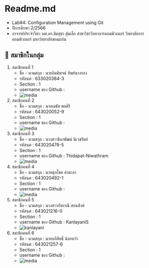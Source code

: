 # Readme.md

- Lab#4: Configuration Management using Git
- ปีการศึกษา 2/2566
- อาจารย์ประจำวิชา: ผศ.ดร.ชิตสุธา สุ่มเล็ก สาขาวิชาวิทยาการคอมพิวเตอร์ วิทยาลัยการคอมพิวเตอร์ มหาวิทยาลัยขอนแก่น

## 🚀 สมาชิกในกลุ่ม

1. สมาชิกคนที่ 1
   - ชื่อ - นามสกุล : นายกิตติพจน์ ทิพย์นางรอง
   - รหัสนศ : 633020384-3
   - Section : 1
   - username ของ Github : 
   - ![media](work1/0.png)
2. สมาชิกคนที่ 2
   - ชื่อ - นามสกุล : นายเมธัส พลศิริ
   - รหัสนศ : 643020052-9
   - Section : 1
   - username ของ Github :
   - ![media](work1/0.png)
3. สมาชิกคนที่ 3
   - ชื่อ - นามสกุล : นางสาวธิดาพัฒน์ นิเวชรัมย์
   - รหัสนศ : 643020478-5
   - Section : 1
   - username ของ Github : Thidapat-Niwathram
   - ![media](work1/0.png)
4. สมาชิกคนที่ 4
   - ชื่อ - นามสกุล : นายศุภโชค คำตะลา
   - รหัสนศ : 643020492-1
   - Section : 1
   - username ของ Github :
   - ![media](work1/0.png)
5. สมาชิกคนที่ 5
   - ชื่อ - นามสกุล : นางสาวกัลยาณี สอนสิงห์ 
   - รหัสนศ : 643021216-0
   - Section : 1
   - username ของ Github : KanlayaniS
   - ![kanlayani]([media/kanlayani.jpg])
6. สมาชิกคนที่ 6
   - ชื่อ - นามสกุล : นายอภิสิทธิ์ น้อยหว้า
   - รหัสนศ : 643021257-6
   - Section : 1
   - username ของ Github :
   - ![media](media/)
